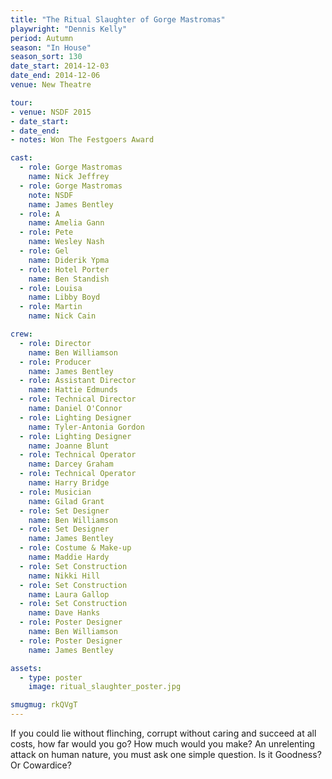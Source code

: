 ```yaml
---
title: "The Ritual Slaughter of Gorge Mastromas"
playwright: "Dennis Kelly"
period: Autumn
season: "In House"
season_sort: 130
date_start: 2014-12-03
date_end: 2014-12-06
venue: New Theatre

tour:
- venue: NSDF 2015
- date_start: 
- date_end:
- notes: Won The Festgoers Award

cast:
  - role: Gorge Mastromas
    name: Nick Jeffrey
  - role: Gorge Mastromas
    note: NSDF
    name: James Bentley
  - role: A
    name: Amelia Gann
  - role: Pete
    name: Wesley Nash
  - role: Gel
    name: Diderik Ypma
  - role: Hotel Porter
    name: Ben Standish
  - role: Louisa
    name: Libby Boyd
  - role: Martin
    name: Nick Cain

crew:
  - role: Director
    name: Ben Williamson
  - role: Producer
    name: James Bentley
  - role: Assistant Director
    name: Hattie Edmunds
  - role: Technical Director
    name: Daniel O'Connor
  - role: Lighting Designer
    name: Tyler-Antonia Gordon
  - role: Lighting Designer
    name: Joanne Blunt
  - role: Technical Operator
    name: Darcey Graham
  - role: Technical Operator
    name: Harry Bridge
  - role: Musician
    name: Gilad Grant
  - role: Set Designer
    name: Ben Williamson
  - role: Set Designer
    name: James Bentley
  - role: Costume & Make-up
    name: Maddie Hardy
  - role: Set Construction
    name: Nikki Hill
  - role: Set Construction
    name: Laura Gallop
  - role: Set Construction
    name: Dave Hanks
  - role: Poster Designer
    name: Ben Williamson
  - role: Poster Designer
    name: James Bentley

assets:
  - type: poster
    image: ritual_slaughter_poster.jpg

smugmug: rkQVgT
---
```


If you could lie without flinching, corrupt without caring and succeed at all costs, how far would you go? How much would you make? An unrelenting attack on human nature, you must ask one simple question. Is it Goodness? Or Cowardice?
